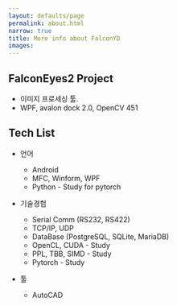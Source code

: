 ```yaml
---
layout: defaults/page
permalink: about.html
narrow: true
title: More info about FalconYD
images:
---
```


## FalconEyes2 Project

- 이미지 프로세싱 툴.
- WPF, avalon dock 2.0, OpenCV 451

## Tech List

- 언어
  - Android
  - MFC, Winform, WPF
  - Python - Study for pytorch

- 기술경험
  - Serial Comm (RS232, RS422)
  - TCP/IP, UDP
  - DataBase (PostgreSQL, SQLite, MariaDB)
  - OpenCL, CUDA - Study
  - PPL, TBB, SIMD - Study
  - Pytorch - Study

- 툴
  - AutoCAD